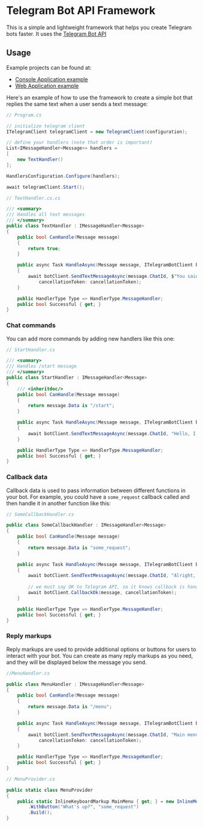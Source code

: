 # Telegram Bot API Framework

This is a simple and lightweight framework that helps you create Telegram bots faster. It uses the [Telegram Bot API](https://core.telegram.org/bots) 

## Usage

Example projects can be found at: 
- [Console Application example](https://github.com/tipalol/Telegram.Bot.Framework/tree/main/Telegram.Bot.Framework.TestClient)
- [Web Application example](https://github.com/tipalol/Telegram.Bot.Framework/tree/main/Telegram.Bot.Framework.WebClient)

Here's an example of how to use the framework to create a simple bot that replies the same text when a user sends a text message:

```c#
// Program.cs

// initialize telegram client
ITelegramClient telegramClient = new TelegramClient(configuration);

// define your handlers (note that order is important)
List<IMessageHandler<Message>> handlers = 
[
    new TextHandler()
];

HandlersConfiguration.Configure(handlers);

await telegramClient.Start();
```

```c#
// TextHandler.cs.cs

/// <summary>
/// Handles all text messages
/// </summary>
public class TextHandler : IMessageHandler<Message>
{
    public bool CanHandle(Message message)
    {
        return true;
    }

    public async Task HandleAsync(Message message, ITelegramBotClient botClient, CancellationToken cancellationToken)
    {
        await botClient.SendTextMessageAsync(message.ChatId, $"You said: {message.Data}",
            cancellationToken: cancellationToken);
    }

    public HandlerType Type => HandlerType.MessageHandler;
    public bool Successful { get; }
}
```

### Chat commands

You can add more commands by adding new handlers like this one:

```c#
// StartHandler.cs

/// <summary>
/// Handles /start message
/// </summary>
public class StartHandler : IMessageHandler<Message>
{
    /// <inheritdoc/>
    public bool CanHandle(Message message)
    {
        return message.Data is "/start";
    }

    public async Task HandleAsync(Message message, ITelegramBotClient botClient, CancellationToken cancellationToken)
    {
        await botClient.SendTextMessageAsync(message.ChatId, "Hello, I'm working!", cancellationToken: cancellationToken);
    }

    public HandlerType Type => HandlerType.MessageHandler;
    public bool Successful { get; }
}
```

### Callback data

Callback data is used to pass information between different functions in your bot. For example, you could have a `some_request` callback called and then handle it in another function like this:

```c#
// SomeCallbackHandler.cs

public class SomeCallbackHandler : IMessageHandler<Message>
{
    public bool CanHandle(Message message)
    {
        return message.Data is "some_request";
    }

    public async Task HandleAsync(Message message, ITelegramBotClient botClient, CancellationToken cancellationToken)
    {
        await botClient.SendTextMessageAsync(message.ChatId, "Alright, you?", cancellationToken: cancellationToken);
        
        // we must say OK to Telegram API, so it knows callback is handled
        await botClient.CallbackOk(message, cancellationToken);
    }

    public HandlerType Type => HandlerType.MessageHandler;
    public bool Successful { get; }
}
```

### Reply markups

Reply markups are used to provide additional options or buttons for users to interact with your bot. You can create as many reply markups as you need, and they will be displayed below the message you send.

```c#
//MenuHandler.cs

public class MenuHandler : IMessageHandler<Message>
{
    public bool CanHandle(Message message)
    {
        return message.Data is "/menu";
    }

    public async Task HandleAsync(Message message, ITelegramBotClient botClient, CancellationToken cancellationToken)
    {
        await botClient.SendTextMessageAsync(message.ChatId, "Main menu", replyMarkup: MenuProvider.MainMenu,
            cancellationToken: cancellationToken);
    }

    public HandlerType Type => HandlerType.MessageHandler;
    public bool Successful { get; }
}

// MenuProvider.cs

public static class MenuProvider
{
    public static InlineKeyboardMarkup MainMenu { get; } = new InlineMenuBuilder()
        .WithButton("What's up?", "some_request")
        .Build();
}
```